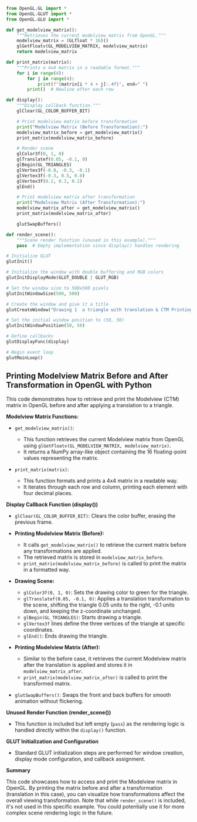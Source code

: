```python
from OpenGL.GL import *
from OpenGL.GLUT import *
from OpenGL.GLU import *

def get_modelview_matrix():
    """Retrieves the current modelview matrix from OpenGL."""
    modelview_matrix = (GLfloat * 16)()
    glGetFloatv(GL_MODELVIEW_MATRIX, modelview_matrix)
    return modelview_matrix

def print_matrix(matrix):
    """Prints a 4x4 matrix in a readable format."""
    for i in range(4):
        for j in range(4):
            print(f"{matrix[i * 4 + j]:.4f}", end=" ")
        print()  # Newline after each row

def display():
    """Display callback function."""
    glClear(GL_COLOR_BUFFER_BIT)

    # Print modelview matrix before transformation
    print("Modelview Matrix (Before Transformation):")
    modelview_matrix_before = get_modelview_matrix()
    print_matrix(modelview_matrix_before)

    # Render scene
    glColor3f(0, 1, 0)
    glTranslatef(0.05, -0.1, 0)
    glBegin(GL_TRIANGLES)
    glVertex3f(-0.8, -0.3, -0.1)
    glVertex3f(-0.3, 0.5, 0.0)
    glVertex3f(0.2, 0.3, 0.2)
    glEnd()

    # Print modelview matrix after transformation
    print("Modelview Matrix (After Transformation):")
    modelview_matrix_after = get_modelview_matrix()
    print_matrix(modelview_matrix_after)

    glutSwapBuffers()

def render_scene():
    """Scene render function (unused in this example)."""
    pass  # Empty implementation since display() handles rendering

# Initialize GLUT
glutInit()

# Initialize the window with double buffering and RGB colors
glutInitDisplayMode(GLUT_DOUBLE | GLUT_RGB)

# Set the window size to 500x500 pixels
glutInitWindowSize(500, 500)

# Create the window and give it a title
glutCreateWindow("Drawing 1  a triangle with translation & CTM Printing")

# Set the initial window position to (50, 50)
glutInitWindowPosition(50, 50)

# Define callbacks
glutDisplayFunc(display)

# Begin event loop
glutMainLoop()

```

## Printing Modelview Matrix Before and After Transformation in OpenGL with Python

This code demonstrates how to retrieve and print the Modelview (CTM) matrix in OpenGL before and after applying a translation to a triangle.

**Modelview Matrix Functions:**

* `get_modelview_matrix()`:
    * This function retrieves the current Modelview matrix from OpenGL using `glGetFloatv(GL_MODELVIEW_MATRIX, modelview_matrix)`.
    * It returns a NumPy array-like object containing the 16 floating-point values representing the matrix.

* `print_matrix(matrix)`:
    * This function formats and prints a 4x4 matrix in a readable way.
    * It iterates through each row and column, printing each element with four decimal places.

**Display Callback Function (display())**

* `glClear(GL_COLOR_BUFFER_BIT)`: Clears the color buffer, erasing the previous frame.

* **Printing Modelview Matrix (Before):**
    * It calls `get_modelview_matrix()` to retrieve the current matrix before any transformations are applied.
    * The retrieved matrix is stored in `modelview_matrix_before`.
    * `print_matrix(modelview_matrix_before)` is called to print the matrix in a formatted way.

* **Drawing Scene:**
    * `glColor3f(0, 1, 0)`: Sets the drawing color to green for the triangle.
    * `glTranslatef(0.05, -0.1, 0)`: Applies a translation transformation to the scene, shifting the triangle 0.05 units to the right, -0.1 units down, and keeping the z-coordinate unchanged.
    * `glBegin(GL_TRIANGLES)`: Starts drawing a triangle.
    * `glVertex3f` lines define the three vertices of the triangle at specific coordinates.
    * `glEnd()`: Ends drawing the triangle.

* **Printing Modelview Matrix (After):**
    * Similar to the before case, it retrieves the current Modelview matrix after the translation is applied and stores it in `modelview_matrix_after`.
    * `print_matrix(modelview_matrix_after)` is called to print the transformed matrix.

* `glutSwapBuffers()`: Swaps the front and back buffers for smooth animation without flickering.

**Unused Render Function (render_scene())**

* This function is included but left empty (`pass`) as the rendering logic is handled directly within the `display()` function.

**GLUT Initialization and Configuration**

* Standard GLUT initialization steps are performed for window creation, display mode configuration, and callback assignment.

**Summary**

This code showcases how to access and print the Modelview matrix in OpenGL. By printing the matrix before and after a transformation (translation in this case), you can visualize how transformations affect the overall viewing transformation. Note that while `render_scene()` is included, it's not used in this specific example. You could potentially use it for more complex scene rendering logic in the future.